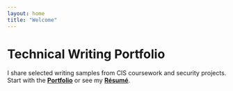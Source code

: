 ```yaml
---
layout: home
title: "Welcome"
---
```


# Technical Writing Portfolio

I share selected writing samples from CIS coursework and security projects.  
Start with the **[Portfolio](./portfolio)** or see my **[Résumé](./resume)**.
